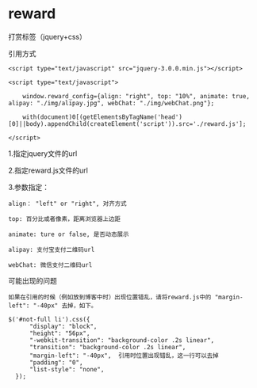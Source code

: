 # reward
打赏标签（jquery+css）

引用方式
  ```js代码
  <script type="text/javascript" src="jquery-3.0.0.min.js"></script>
  
  <script type="text/javascript">
  
  	  window.reward_config={align: "right", top: "10%", animate: true, alipay: "./img/alipay.jpg", webChat: "./img/webChat.png"};
  	
  	  with(document)0[(getElementsByTagName('head')[0]||body).appendChild(createElement('script')).src='./reward.js'];
  	
  </script>
  ```
  1.指定jquery文件的url
  
  2.指定reward.js文件的url
  
  3.参数指定：
  
    align： "left" or "right", 对齐方式
    
    top: 百分比或者像素，距离浏览器上边距
    
    animate: ture or false, 是否动态展示
    
    alipay: 支付宝支付二维码url
    
    webChat: 微信支付二维码url

可能出现的问题

    如果在引用的时候（例如放到博客中时）出现位置错乱，请将reward.js中的 "margin-left": "-40px" 去掉，如下。
  
  ```
  $('#not-full li').css({
		"display": "block",
	    "height": "56px",
	    "-webkit-transition": "background-color .2s linear",
	    "transition": "background-color .2s linear",
	    "margin-left": "-40px",  引用时位置出现错乱，这一行可以去掉
    	"padding": "0",
	    "list-style": "none",
	});
  ```
